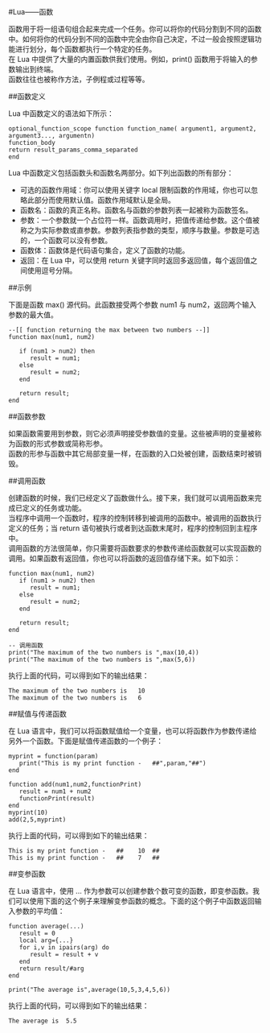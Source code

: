 #Lua——函数  

函数用于将一组语句组合起来完成一个任务。你可以将你的代码分割到不同的函数中。如何将你的代码分到不同的函数中完全由你自己决定，不过一般会按照逻辑功能进行划分，每个函数都执行一个特定的任务。  
在 Lua 中提供了大量的内置函数供我们使用。例如，print() 函数用于将输入的参数输出到终端。  
函数往往也被称作方法，子例程或过程等等。  

##函数定义  

Lua 中函数定义的语法如下所示：　　

```
optional_function_scope function function_name( argument1, argument2, argument3..., argumentn)
function_body
return result_params_comma_separated
end
```  

Lua 中函数定义包括函数头和函数名两部分。如下列出函数的所有部分：  

<ul>
	<li>可选的函数作用域：你可以使用关键字 local 限制函数的作用域，你也可以忽略此部分而使用默认值。函数作用域默认是全局。</li>
	<li>函数名：函数的真正名称。函数名与函数的参数列表一起被称为函数签名。</li>
	<li>参数：一个参数就一个占位符一样。函数调用时，把值传递给参数。这个值被称之为实际参数或直参数。参数列表指参数的类型，顺序与数量。参数是可选的，一个函数可以没有参数。</li>
	<li>函数体：函数体是代码语句集合，定义了函数的功能。</li>
	<li>返回：在 Lua 中，可以使用 return 关键字同时返回多返回值，每个返回值之间使用逗号分隔。</li>
</ul>  

##示例  

下面是函数 max() 源代码。此函数接受两个参数 num1 与 num2，返回两个输入参数的最大值。  

```
--[[ function returning the max between two numbers --]]
function max(num1, num2)

   if (num1 > num2) then
      result = num1;
   else
      result = num2;
   end

   return result; 
end
```  

##函数参数  

如果函数需要用到参数，则它必须声明接受参数值的变量。这些被声明的变量被称为函数的形式参数或简称形参。  
函数的形参与函数中其它局部变量一样，在函数的入口处被创建，函数结束时被销毁。  

##调用函数  

创建函数的时候，我们已经定义了函数做什么。接下来，我们就可以调用函数来完成已定义的任务或功能。  
当程序中调用一个函数时，程序的控制转移到被调用的函数中。被调用的函数执行定义的任务；当 return 语句被执行或者到达函数末尾时，程序的控制回到主程序中。   
调用函数的方法很简单，你只需要将函数要求的参数传递给函数就可以实现函数的调用。如果函数有返回值，你也可以将函数的返回值存储下来。如下如示：  

```
function max(num1, num2)
   if (num1 > num2) then
      result = num1;
   else
      result = num2;
   end

   return result; 
end

-- 调用函数
print("The maximum of the two numbers is ",max(10,4))
print("The maximum of the two numbers is ",max(5,6))
```  

执行上面的代码，可以得到如下的输出结果：  

```
The maximum of the two numbers is 	10
The maximum of the two numbers is 	6
```  

##赋值与传递函数  

在 Lua 语言中，我们可以将函数赋值给一个变量，也可以将函数作为参数传递给另外一个函数。下面是赋值传递函数的一个例子：  

```
myprint = function(param)
   print("This is my print function -   ##",param,"##")
end

function add(num1,num2,functionPrint)
   result = num1 + num2
   functionPrint(result)
end
myprint(10)
add(2,5,myprint)
```  

执行上面的代码，可以得到如下的输出结果：  

```
This is my print function -   ##	10	##
This is my print function -   ##	7	##
```  

##变参函数  

在 Lua 语言中，使用 ... 作为参数可以创建参数个数可变的函数，即变参函数。我们可以使用下面的这个例子来理解变参函数的概念。下面的这个例子中函数返回输入参数的平均值：  

```
function average(...)
   result = 0
   local arg={...}
   for i,v in ipairs(arg) do
      result = result + v
   end
   return result/#arg
end

print("The average is",average(10,5,3,4,5,6))
```  

执行上面的代码，可以得到如下的输出结果：  

```
The average is	5.5
``` 
